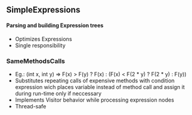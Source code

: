 ## SimpleExpressions
#### Parsing and building Expression trees
* Optimizes Expressions
* Single responsibility

### SameMethodsCalls
* Eg.: (int x, int y) => F(x) > F(y) ? F(x) : (F(x) < F(2 * y) ? F(2 * y) : F(y))
* Substitutes repeating calls of expensive methods with condition expression wich places variable instead of method call and assign it during run-time only if neccessary
* Implements Visitor behavior while processing expression nodes
* Thread-safe
